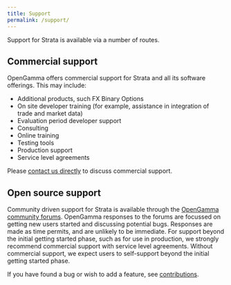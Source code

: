 ```yaml
---
title: Support
permalink: /support/
---
```


Support for Strata is available via a number of routes.

## Commercial support
OpenGamma offers commercial support for Strata and all its software offerings. This may include:

 * Additional products, such FX Binary Options
 * On site developer training (for example, assistance in integration of trade and market data)
 * Evaluation period developer support
 * Consulting
 * Online training
 * Testing tools
 * Production support
 * Service level agreements

Please [contact us directly](http://www.opengamma.com/#contact) to discuss commercial support.

## Open source support
Community driven support for Strata is available through the [OpenGamma community forums](http://forums.opengamma.com).
OpenGamma responses to the forums are focussed on getting new users started and discussing potential bugs.
Responses are made as time permits, and are unlikely to be immediate.
For support beyond the initial getting started phase, such as for use in production,
we strongly recommend commercial support with service level agreements.
Without commercial support, we expect users to self-support beyond the initial getting started phase.

If you have found a bug or wish to add a feature, see [contributions]({{site.baseurl}}/contributions).

